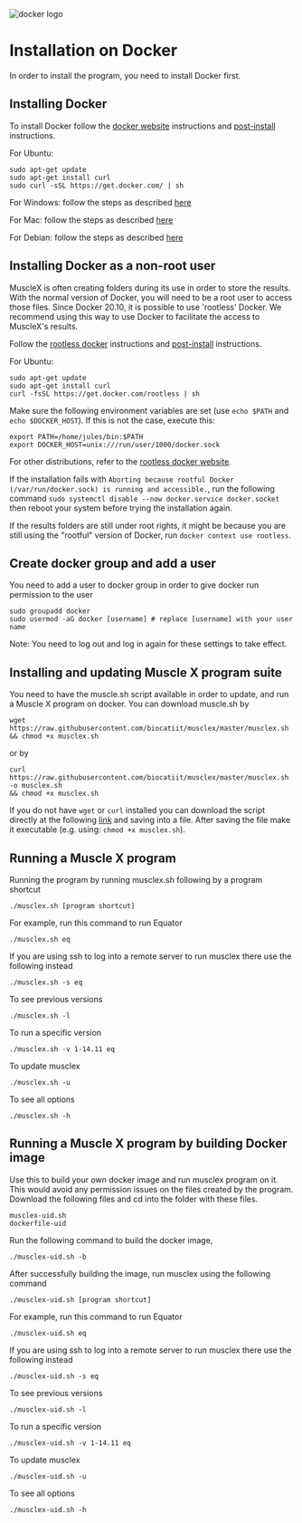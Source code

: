 ![docker logo](https://www.docker.com/sites/default/files/mono_horizontal_large.png)

# Installation on Docker

In order to install the program, you need to install Docker first.

## Installing Docker
To install Docker follow the [docker website](https://docs.docker.com/engine/install/) instructions and [post-install](https://docs.docker.com/engine/installation/linux/linux-postinstall/) instructions.
 
For Ubuntu:
```
sudo apt-get update
sudo apt-get install curl
sudo curl -sSL https://get.docker.com/ | sh
```
For Windows: follow the steps as described [here](https://github.com/biocatiit/musclex/issues/4)

For Mac: follow the steps as described [here](https://docs.docker.com/docker-for-mac/install/)

For Debian: follow the steps as described [here](https://www.digitalocean.com/community/tutorials/how-to-install-and-use-docker-on-debian-10)

## Installing Docker as a non-root user
MuscleX is often creating folders during its use in order to store the results. With the normal version of Docker, you will need to be a root user to access those files.
Since Docker 20.10, it is possible to use 'rootless' Docker. We recommend using this way to use Docker to facilitate the access to MuscleX's results.

Follow the [rootless docker](https://docs.docker.com/engine/security/rootless/) instructions and [post-install](https://docs.docker.com/engine/installation/linux/linux-postinstall/) instructions.

For Ubuntu:
```
sudo apt-get update
sudo apt-get install curl
curl -fsSL https://get.docker.com/rootless | sh
```

Make sure the following environment variables are set (use `echo $PATH` and `echo $DOCKER_HOST`). If this is not the case, execute this:
```
export PATH=/home/jules/bin:$PATH
export DOCKER_HOST=unix:///run/user/1000/docker.sock
```

For other distributions, refer to the [rootless docker website](https://docs.docker.com/engine/security/rootless/).

If the installation fails with `Aborting because rootful Docker (/var/run/docker.sock) is running and accessible.`, run the following command `sudo systemctl disable --now docker.service docker.socket` then reboot your system before trying the installation again.

If the results folders are still under root rights, it might be because you are still using the "rootful" version of Docker, run `docker context use rootless`.

## Create docker group and add a user
You need to add a user to docker group in order to give docker run permission to the user  
```
sudo groupadd docker                
sudo usermod -aG docker [username] # replace [username] with your user name
```  
Note: You need to log out and log in again for these settings to take effect.  

## Installing and updating Muscle X program suite
You need to have the muscle.sh script available in order to update, and run a Muscle X program on docker. You can download muscle.sh by
```
wget https://raw.githubusercontent.com/biocatiit/musclex/master/musclex.sh && chmod +x musclex.sh
```
or by
```
curl https://raw.githubusercontent.com/biocatiit/musclex/master/musclex.sh -o musclex.sh
&& chmod +x musclex.sh
```
If you do not have `wget` or `curl` installed you can download the script directly at the following [link](https://raw.githubusercontent.com/biocatiit/musclex/master/musclex.sh) and saving into a file. After saving the file make it executable (e.g. using: `chmod +x musclex.sh`).


## Running a Muscle X program
Running the program by running musclex.sh following by a program shortcut
```
./musclex.sh [program shortcut]
```
For example, run this command to run Equator
```
./musclex.sh eq
```
If you are using ssh to log into a remote server to run musclex there use the following instead
```
./musclex.sh -s eq
```
To see previous versions
```
./musclex.sh -l
```
To run a specific version
```
./musclex.sh -v 1-14.11 eq
```
To update musclex
```
./musclex.sh -u
```
To see all options
```
./musclex.sh -h
```



## Running a Muscle X program by building Docker image
Use this to build your own docker image and run musclex program on it. This would avoid any permission issues on the files created by the program. Download the following files and cd into the folder with these files.
```
musclex-uid.sh
dockerfile-uid
```
Run the following command to build the docker image,
```
./musclex-uid.sh -b
```
After successfully building the image, run musclex using the following command
```
./musclex-uid.sh [program shortcut]
```
For example, run this command to run Equator
```
./musclex-uid.sh eq
```
If you are using ssh to log into a remote server to run musclex there use the following instead
```
./musclex-uid.sh -s eq
```
To see previous versions
```
./musclex-uid.sh -l
```
To run a specific version
```
./musclex-uid.sh -v 1-14.11 eq
```
To update musclex
```
./musclex-uid.sh -u
```
To see all options
```
./musclex-uid.sh -h
```
